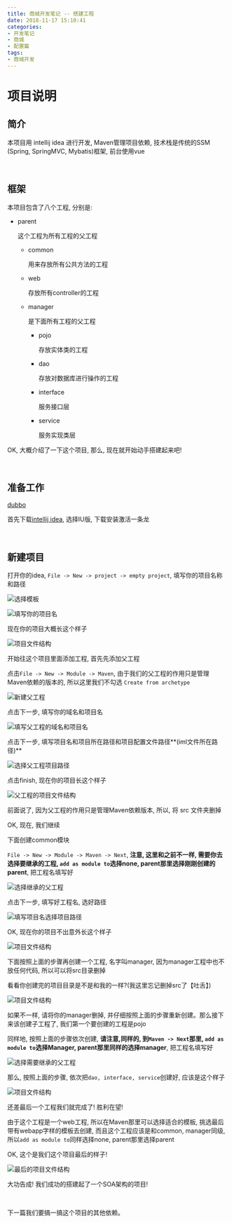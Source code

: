 ```yaml
---
title: 商城开发笔记 -- 搭建工程
date: 2018-11-17 15:10:41
categories:
- 开发笔记
- 商城
- 配置篇
tags:
- 商城开发
---
```


# 项目说明

## 简介

本项目用 intellij idea 进行开发, Maven管理项目依赖, 技术栈是传统的SSM (Spring, SpringMVC, Mybatis)框架, 前台使用vue

<!--more-->

<br>

## 框架

本项目包含了八个工程, 分别是:

* parent

  这个工程为所有工程的父工程

  * common

    用来存放所有公共方法的工程

  * web

    存放所有controller的工程

  * manager

    是下面所有工程的父工程

    * pojo

      存放实体类的工程

    * dao

      存放对数据库进行操作的工程

    * interface

      服务接口层

    * service

      服务实现类层

OK, 大概介绍了一下这个项目, 那么, 现在就开始动手搭建起来吧!

<br>

## 准备工作

[dubbo](http://dubbo.apache.org/zh-cn/docs/user/preface/background.html)

首先下载[intellij idea](http://www.jetbrains.com/idea/), 选择IU版, 下载安装激活一条龙

<br>

## 新建项目

打开你的idea, `File -> New -> project -> empty project`, 填写你的项目名称和路径

![选择模板](/images/my-project/shopping-mall/idea-create-project0.png)

![填写你的项目名](/images/my-project/shopping-mall/idea-create-project1.png)

现在你的项目大概长这个样子

![项目文件结构](/images/my-project/shopping-mall/idea-create-project2.png)

开始往这个项目里面添加工程, 首先先添加父工程

点击`File -> New -> Module -> Maven`, 由于我们的父工程的作用只是管理Maven依赖的版本的, 所以这里我们不勾选 `Create from archetype`

![新建父工程](/images/my-project/shopping-mall/idea-create-project3.png)

点击下一步, 填写你的域名和项目名

![填写父工程的域名和项目名](/images/my-project/shopping-mall/idea-create-project4.png)

点击下一步, 填写项目名和项目所在路径和项目配置文件路径**(iml文件所在路径)**

![选择父工程项目路径](/images/my-project/shopping-mall/idea-create-project5.png)

点击finish, 现在你的项目长这个样子

![父工程的项目文件结构](/images/my-project/shopping-mall/idea-create-project6.png)

前面说了, 因为父工程的作用只是管理Maven依赖版本, 所以, 将 src 文件夹删掉

OK, 现在, 我们继续

下面创建common模块

`File -> New -> Module -> Maven -> Next`, **注意, 这里和之前不一样, 需要你去选择要继承的工程, `add as module to`选择none, parent那里选择刚刚创建的parent**, 把工程名填写好

![选择继承的父工程](/images/my-project/shopping-mall/idea-create-project7.png)

点击下一步, 填写好工程名, 选好路径

![填写项目名选择项目路径](/images/my-project/shopping-mall/idea-create-project8.png)

OK, 现在你的项目不出意外长这个样子

![项目文件结构](/images/my-project/shopping-mall/idea-create-project9.png)

下面按照上面的步骤再创建一个工程, 名字叫manager, 因为manager工程中也不放任何代码, 所以可以将src目录删掉

看看你创建完的项目目录是不是和我的一样?(我这里忘记删掉src了【吐舌】)

![项目文件结构](/images/my-project/shopping-mall/idea-create-project10.png)

如果不一样, 请将你的manager删掉, 并仔细按照上面的步骤重新创建。那么接下来该创建子工程了, 我们第一个要创建的工程是pojo

同样地, 按照上面的步骤依次创建, **请注意,同样的, 到`Maven -> Next`那里, `add as module to`选择Manager, parent那里同样的选择manager**, 把工程名填写好

![选择需要继承的父工程](/images/my-project/shopping-mall/idea-create-project11.png)

那么, 按照上面的步骤, 依次把`dao, interface, service`创建好, 应该是这个样子

![项目文件结构](/images/my-project/shopping-mall/idea-create-project12.png)

还差最后一个工程我们就完成了! 胜利在望!

由于这个工程是一个web工程, 所以在Maven那里可以选择适合的模板, 挑选最后带有webapp字样的模板去创建, 而且这个工程应该是和common, manager同级, 所以`add as module to`同样选择none, parent那里选择parent

OK, 这个是我们这个项目最后的样子!

![最后的项目文件结构](/images/my-project/shopping-mall/idea-create-project13.png)

大功告成! 我们成功的搭建起了一个SOA架构的项目!

<br>

下一篇我们要搞一搞这个项目的其他依赖。